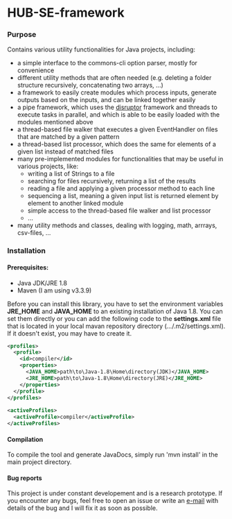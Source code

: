 # HUB-SE-framework

### Purpose

Contains various utility functionalities for Java projects, including:

- a simple interface to the commons-cli option parser, mostly for convenience
- different utility methods that are often needed (e.g. deleting a folder structure recursively, concatenating two arrays, ...)
- a framework to easily create modules which process inputs, generate outputs based on the inputs, and can be linked together easily
- a pipe framework, which uses the [disruptor](https://github.com/LMAX-Exchange/disruptor) framework and threads to execute tasks in parallel, and which is able to be easily loaded with the modules mentioned above
- a thread-based file walker that executes a given EventHandler on files that are matched by a given pattern
- a thread-based list processor, which does the same for elements of a given list instead of matched files
- many pre-implemented modules for functionalities that may be useful in various projects, like:
  - writing a list of Strings to a file
  - searching for files recursively, returning a list of the results
  - reading a file and applying a given processor method to each line
  - sequencing a list, meaning a given input list is returned element by element to another linked module
  - simple access to the thread-based file walker and list processor
  - ...
- many utility methods and classes, dealing with logging, math, arrrays, csv-files, ...

### Installation

#### Prerequisites:
- Java JDK/JRE 1.8
- Maven (I am using v3.3.9)

Before you can install this library, you have to set the environment variables **JRE_HOME** and **JAVA_HOME** to an existing installation of Java 1.8. You can set them directly or you can add the following code to the **settings.xml** file that is located in your local mavan repository directory (.../.m2/settings.xml). If it doesn't exist, you may have to create it.

```xml
<profiles>
  <profile>
    <id>compiler</id>
    <properties>
      <JAVA_HOME>path\to\Java-1.8\Home\directory(JDK)</JAVA_HOME>
      <JRE_HOME>path\to\Java-1.8\Home\directory(JRE)</JRE_HOME>
    </properties>
  </profile>
</profiles>
  
<activeProfiles>
  <activeProfile>compiler</activeProfile>
</activeProfiles>
```
#### Compilation
To compile the tool and generate JavaDocs, simply run 'mvn install' in the main project directory.

#### Bug reports
This project is under constant developement and is a research prototype. If you encounter any bugs, feel free to open an issue or write an [e-mail](mailto:heiden@informatik.hu-berlin.de) with details of the bug and I will fix it as soon as possible.
